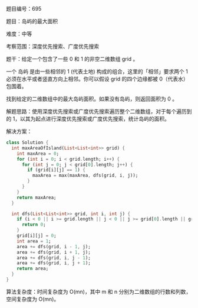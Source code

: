 题目编号：695

题目：岛屿的最大面积

难度：中等

考察范围：深度优先搜索、广度优先搜索

题干：给定一个包含了一些 0 和 1 的非空二维数组 grid 。

一个 岛屿 是由一些相邻的 1 (代表土地) 构成的组合，这里的「相邻」要求两个 1 必须在水平或者竖直方向上相邻。你可以假设 grid 的四个边缘都被 0（代表水）包围着。

找到给定的二维数组中的最大岛屿面积。如果没有岛屿，则返回面积为 0 。

解题思路：使用深度优先搜索或广度优先搜索遍历整个二维数组，对于每个遍历到的 1，以其为起点进行深度优先搜索或广度优先搜索，统计岛屿的面积。

解决方案：

```dart
class Solution {
  int maxAreaOfIsland(List<List<int>> grid) {
    int maxArea = 0;
    for (int i = 0; i < grid.length; i++) {
      for (int j = 0; j < grid[0].length; j++) {
        if (grid[i][j] == 1) {
          maxArea = max(maxArea, dfs(grid, i, j));
        }
      }
    }
    return maxArea;
  }

  int dfs(List<List<int>> grid, int i, int j) {
    if (i < 0 || i >= grid.length || j < 0 || j >= grid[0].length || grid[i][j] == 0) {
      return 0;
    }
    grid[i][j] = 0;
    int area = 1;
    area += dfs(grid, i - 1, j);
    area += dfs(grid, i + 1, j);
    area += dfs(grid, i, j - 1);
    area += dfs(grid, i, j + 1);
    return area;
  }
}
```

算法复杂度：时间复杂度为 O(mn)，其中 m 和 n 分别为二维数组的行数和列数，空间复杂度为 O(mn)。